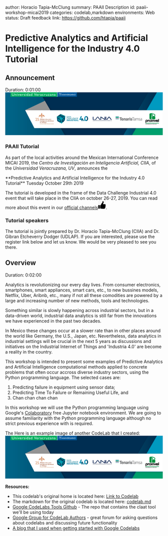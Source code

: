 author: Horacio Tapia-McClung
summary: PAAII Description
id: paaii-workshop-micai2019
categories: codelab,markdown
environments: Web
status: Draft
feedback link: https://github.com/htapia/paaii

# Predictive Analytics and Artificial Intelligence for the Industry 4.0 Tutorial

## Announcement
Duration: 0:01:00
![image_caption](img/codelabexample.png)

### PAAII Tutorial

As part of the local activities around the Mexican International Conference MICAI 2019, the *Centro de Investigación en Inteligencia Artificial, CIIA*, of the *Universidad Veracruzana, UV*, announces the 
<p>**Predictive Analytics and Artificial Intelligence for the Industry 4.0 Tutorial**
Tuesday October 29th 2019</p>

The tutorial is developed in the frame of the Data Challenge Industrial 4.0 event that will take place in the CIIA on october 26-27, 2019. You can read more about this event in our [official channels](www.fb.com/laniadci)![fb_like](img/like_.png).

### Tutorial speakers
 The tutorial is jointly prepared by Dr. Horacio Tapia-McClung (CIIA) and Dr. Gibran Etcheverry Dodger (UDLAP). If you are interested, please use the register link below and let us know. We would be very pleased to see you there. 


## Overview
Duration: 0:02:00

Analytics is revolutionizing our every day lives. From consumer electronics, smartphones, smart appliances, smart cars, etc., to new bussines models, Netflix, Uber, Aribnb, etc., many if not all these comodities are powered by a large and increasing number of new methods, tools and technologies.

Something similar is slowly happening across industrial sectors, but in a data-driven world, industrial data analytics is still far from the innovations we have experienced in the past two decades.

In Mexico these changes occur at a slower rate than in other places around the world like Germany, the U.S., Japan, etc. Nevertheless, data analytics in industrial settings will be crucial in the next 5 years as discussions and initiatives on the Industrial Internet of Things and 'Industria 4.0' are become a reality in the country.

This workshop is intended to present some examples of Predictive Analytics and Artificial Intelligence computational methods applied to concrete problems that often occur accross diverse industry sectors, using the Python programming language. The selected cases are: 
1. Predicting failure in equipment using sensor data;
2. Predicting Time To Failure or Remaining Useful Life, and
3. Chan chan chan chan

In this workshop we will use the Python programming language using Google's [Colaboratory](https://colab.research.google.com/) free Jupyter notebook environment. We are going to assume familiarity with the Python programming language although no strict previous experience with is required. 

The 
Here is an example image of another CodeLab that I created:
![image_caption](img/codelabexample.png)


**Resources:** 
* This codelab's original home is located here: [Link to Codelab](https://www.marcd.dev/codelab-4-codelab)
* The markdown for the original codelab is located here: [codelab.md](https://github.com/Mrc0113/codelab-4-codelab/blob/master/codelab.md)
* [Google CodeLabs Tools Github](https://github.com/googlecodelabs/tools) - The repo that contains the claat tool we'll be using today
* [Google Group for CodeLab Authors](https://groups.google.com/forum/#!forum/codelab-authors) - great forum for asking questions about codelabs and discussing future functionality
* [A blog that I used when getting started with Google Codelabs](https://medium.com/@mariopce/tutorial-how-to-make-tutorials-using-google-code-labs-gangdam-style-d62b35476816)

